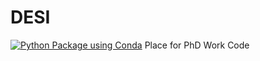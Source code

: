 # DESI
[![Python Package using Conda](https://github.com/SgmAstro/DESI/actions/workflows/python-package-conda.yml/badge.svg)](https://github.com/SgmAstro/DESI/actions/workflows/python-package-conda.yml)
Place for PhD Work Code
